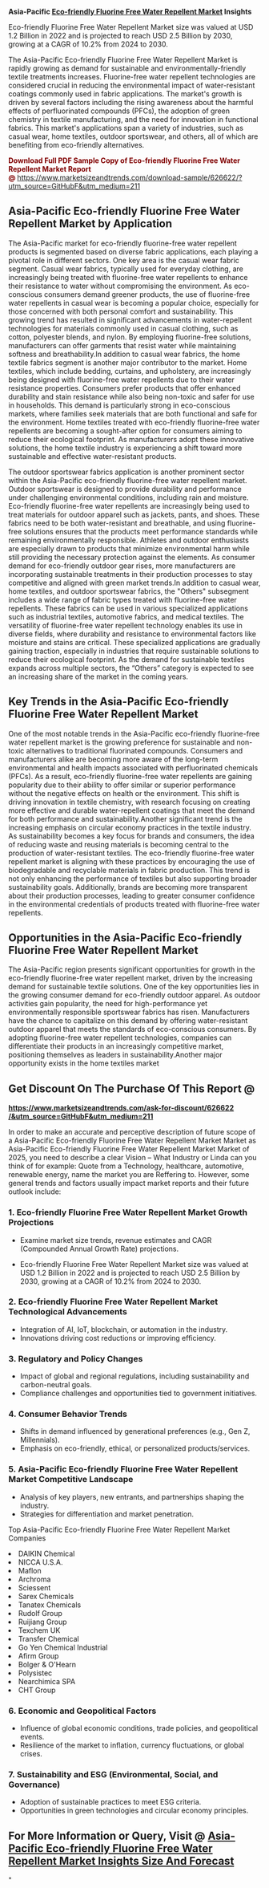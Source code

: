 <p><strong>Asia-Pacific&nbsp;<a href=""https://www.marketsizeandtrends.com/download-sample/626622/&amp;utm_source=GitHubF&amp;utm_medium=211"">Eco-friendly Fluorine Free Water Repellent Market</a> Insights</strong></p><p>Eco-friendly Fluorine Free Water Repellent Market size was valued at USD 1.2 Billion in 2022 and is projected to reach USD 2.5 Billion by 2030, growing at a CAGR of 10.2% from 2024 to 2030.</p><p><p>The Asia-Pacific Eco-friendly Fluorine Free Water Repellent Market is rapidly growing as demand for sustainable and environmentally-friendly textile treatments increases. Fluorine-free water repellent technologies are considered crucial in reducing the environmental impact of water-resistant coatings commonly used in fabric applications. The market's growth is driven by several factors including the rising awareness about the harmful effects of perfluorinated compounds (PFCs), the adoption of green chemistry in textile manufacturing, and the need for innovation in functional fabrics. This market's applications span a variety of industries, such as casual wear, home textiles, outdoor sportswear, and others, all of which are benefiting from eco-friendly alternatives. <p><strong><span style="color: #800000;">Download Full PDF Sample Copy of Eco-friendly Fluorine Free Water Repellent Market Report @</span>&nbsp;</strong><a href="https://www.marketsizeandtrends.com/download-sample/626622/?utm_source=GitHubF&amp;utm_medium=211" target="_blank">https://www.marketsizeandtrends.com/download-sample/626622/?utm_source=GitHubF&amp;utm_medium=211</a></p></p><h2>Asia-Pacific Eco-friendly Fluorine Free Water Repellent Market by Application</h2><p>The Asia-Pacific market for eco-friendly fluorine-free water repellent products is segmented based on diverse fabric applications, each playing a pivotal role in different sectors. One key area is the casual wear fabric segment. Casual wear fabrics, typically used for everyday clothing, are increasingly being treated with fluorine-free water repellents to enhance their resistance to water without compromising the environment. As eco-conscious consumers demand greener products, the use of fluorine-free water repellents in casual wear is becoming a popular choice, especially for those concerned with both personal comfort and sustainability. This growing trend has resulted in significant advancements in water-repellent technologies for materials commonly used in casual clothing, such as cotton, polyester blends, and nylon. By employing fluorine-free solutions, manufacturers can offer garments that resist water while maintaining softness and breathability.In addition to casual wear fabrics, the home textile fabrics segment is another major contributor to the market. Home textiles, which include bedding, curtains, and upholstery, are increasingly being designed with fluorine-free water repellents due to their water resistance properties. Consumers prefer products that offer enhanced durability and stain resistance while also being non-toxic and safer for use in households. This demand is particularly strong in eco-conscious markets, where families seek materials that are both functional and safe for the environment. Home textiles treated with eco-friendly fluorine-free water repellents are becoming a sought-after option for consumers aiming to reduce their ecological footprint. As manufacturers adopt these innovative solutions, the home textile industry is experiencing a shift toward more sustainable and effective water-resistant products.</p><p>The outdoor sportswear fabrics application is another prominent sector within the Asia-Pacific eco-friendly fluorine-free water repellent market. Outdoor sportswear is designed to provide durability and performance under challenging environmental conditions, including rain and moisture. Eco-friendly fluorine-free water repellents are increasingly being used to treat materials for outdoor apparel such as jackets, pants, and shoes. These fabrics need to be both water-resistant and breathable, and using fluorine-free solutions ensures that the products meet performance standards while remaining environmentally responsible. Athletes and outdoor enthusiasts are especially drawn to products that minimize environmental harm while still providing the necessary protection against the elements. As consumer demand for eco-friendly outdoor gear rises, more manufacturers are incorporating sustainable treatments in their production processes to stay competitive and aligned with green market trends.In addition to casual wear, home textiles, and outdoor sportswear fabrics, the "Others" subsegment includes a wide range of fabric types treated with fluorine-free water repellents. These fabrics can be used in various specialized applications such as industrial textiles, automotive fabrics, and medical textiles. The versatility of fluorine-free water repellent technology enables its use in diverse fields, where durability and resistance to environmental factors like moisture and stains are critical. These specialized applications are gradually gaining traction, especially in industries that require sustainable solutions to reduce their ecological footprint. As the demand for sustainable textiles expands across multiple sectors, the “Others” category is expected to see an increasing share of the market in the coming years.</p><h2>Key Trends in the Asia-Pacific Eco-friendly Fluorine Free Water Repellent Market</h2><p>One of the most notable trends in the Asia-Pacific eco-friendly fluorine-free water repellent market is the growing preference for sustainable and non-toxic alternatives to traditional fluorinated compounds. Consumers and manufacturers alike are becoming more aware of the long-term environmental and health impacts associated with perfluorinated chemicals (PFCs). As a result, eco-friendly fluorine-free water repellents are gaining popularity due to their ability to offer similar or superior performance without the negative effects on health or the environment. This shift is driving innovation in textile chemistry, with research focusing on creating more effective and durable water-repellent coatings that meet the demand for both performance and sustainability.Another significant trend is the increasing emphasis on circular economy practices in the textile industry. As sustainability becomes a key focus for brands and consumers, the idea of reducing waste and reusing materials is becoming central to the production of water-resistant textiles. The eco-friendly fluorine-free water repellent market is aligning with these practices by encouraging the use of biodegradable and recyclable materials in fabric production. This trend is not only enhancing the performance of textiles but also supporting broader sustainability goals. Additionally, brands are becoming more transparent about their production processes, leading to greater consumer confidence in the environmental credentials of products treated with fluorine-free water repellents.</p><h2>Opportunities in the Asia-Pacific Eco-friendly Fluorine Free Water Repellent Market</h2><p>The Asia-Pacific region presents significant opportunities for growth in the eco-friendly fluorine-free water repellent market, driven by the increasing demand for sustainable textile solutions. One of the key opportunities lies in the growing consumer demand for eco-friendly outdoor apparel. As outdoor activities gain popularity, the need for high-performance yet environmentally responsible sportswear fabrics has risen. Manufacturers have the chance to capitalize on this demand by offering water-resistant outdoor apparel that meets the standards of eco-conscious consumers. By adopting fluorine-free water repellent technologies, companies can differentiate their products in an increasingly competitive market, positioning themselves as leaders in sustainability.Another major opportunity exists in the home textiles market</p><h2><strong>Get Discount On The Purchase Of This Report @&nbsp;</strong></h2><p><strong><a href=""https://www.marketsizeandtrends.com/ask-for-discount/626622/&amp;utm_source=GitHubF&amp;utm_medium=211"" target=""_blank"">https://www.marketsizeandtrends.com/ask-for-discount/626622<br />/&amp;utm_source=GitHubF&amp;utm_medium=211</a></strong></p><p>In order to make an accurate and perceptive description of future scope of a Asia-Pacific&nbsp;Eco-friendly Fluorine Free Water Repellent Market Market as Asia-Pacific&nbsp;Eco-friendly Fluorine Free Water Repellent Market Market of 2025, you need to describe a clear Vision &ndash; What Industry or Linda can you think of for example: Quote from a Technology, healthcare, automotive, renewable energy, name the market you are Reffering to. However, some general trends and factors usually impact market reports and their future outlook include:</p><h3>1.&nbsp;<strong>Eco-friendly Fluorine Free Water Repellent Market Growth Projections</strong></h3><ul><li>Examine market size trends, revenue estimates and CAGR (Compounded Annual Growth Rate) projections.</li><li><p>Eco-friendly Fluorine Free Water Repellent Market size was valued at USD 1.2 Billion in 2022 and is projected to reach USD 2.5 Billion by 2030, growing at a CAGR of 10.2% from 2024 to 2030.</p></li></ul><h3>2.&nbsp;<strong>Eco-friendly Fluorine Free Water Repellent Market Technological Advancements</strong></h3><ul><li>Integration of AI, IoT, blockchain, or automation in the industry.</li><li>Innovations driving cost reductions or improving efficiency.</li></ul><h3>3.&nbsp;<strong>Regulatory and Policy Changes</strong></h3><ul><li>Impact of global and regional regulations, including sustainability and carbon-neutral goals.</li><li>Compliance challenges and opportunities tied to government initiatives.</li></ul><h3>4.&nbsp;<strong>Consumer Behavior Trends</strong></h3><ul><li>Shifts in demand influenced by generational preferences (e.g., Gen Z, Millennials).</li><li>Emphasis on eco-friendly, ethical, or personalized products/services.</li></ul><h3>5.&nbsp;<strong>Asia-Pacific Eco-friendly Fluorine Free Water Repellent Market Competitive Landscape</strong></h3><ul><li>Analysis of key players, new entrants, and partnerships shaping the industry.</li><li>Strategies for differentiation and market penetration.</li></ul><p data-pm-slice=""1 1 []"">Top Asia-Pacific Eco-friendly Fluorine Free Water Repellent Market Companies</p><div data-test-id=""""><p><li>DAIKIN Chemical</li><li> NICCA U.S.A.</li><li> Maflon</li><li> Archroma</li><li> Sciessent</li><li> Sarex Chemicals</li><li> Tanatex Chemicals</li><li> Rudolf Group</li><li> Ruijiang Group</li><li> Texchem UK</li><li> Transfer Chemical</li><li> Go Yen Chemical Industrial</li><li> Afirm Group</li><li> Bolger & O'Hearn</li><li> Polysistec</li><li> Nearchimica SPA</li><li> CHT Group</li></p></div><h3>6.&nbsp;<strong>Economic and Geopolitical Factors</strong></h3><ul><li>Influence of global economic conditions, trade policies, and geopolitical events.</li><li>Resilience of the market to inflation, currency fluctuations, or global crises.</li></ul><h3>7.&nbsp;<strong>Sustainability and ESG (Environmental, Social, and Governance)</strong></h3><ul><li>Adoption of sustainable practices to meet ESG criteria.</li><li>Opportunities in green technologies and circular economy principles.</li></ul><h2><strong>For More Information or Query, Visit @&nbsp;</strong><a href=""https://www.verifiedmarketreports.com/product/eco-friendly-fluorine-free-water-repellent-market/"" target=""_blank"">Asia-Pacific Eco-friendly Fluorine Free Water Repellent Market Insights Size And Forecast</a></h2>"
